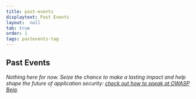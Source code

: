 ```yaml
---
title: past-events
displaytext: Past Events
layout:  null
tab: true
order: 1
tags: pastevents-tag
---
```


## Past Events

_Nothing here for now. Seize the chance to make a lasting impact and help shape
the future of application security: [check out how to speak at OWASP Beja][1]._

[1]: /www-chapter-beja#speaking-at-owasp-beja-chapter-events
